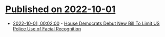 # [Published on 2022-10-01](index.md)

* [2022-10-01, 00:02:00](https://politics.slashdot.org/story/22/09/30/2046203/house-democrats-debut-new-bill-to-limit-us-police-use-of-facial-recognition?utm_source=rss1.0mainlinkanon&utm_medium=feed) - [House Democrats Debut New Bill To Limit US Police Use of Facial Recognition](https://politics.slashdot.org/story/22/09/30/2046203/house-democrats-debut-new-bill-to-limit-us-police-use-of-facial-recognition?utm_source=rss1.0mainlinkanon&utm_medium=feed)
